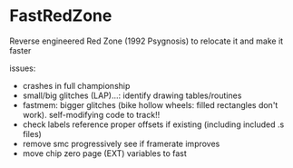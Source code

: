 # FastRedZone
Reverse engineered Red Zone (1992 Psygnosis) to relocate it and make it faster

issues:

- crashes in full championship
- small/big glitches (LAP)...: identify drawing tables/routines
- fastmem: bigger glitches (bike hollow wheels: filled rectangles don't work).
  self-modifying code to track!!
- check labels reference proper offsets if existing (including included .s files)
- remove smc progressively see if framerate improves
- move chip zero page (EXT) variables to fast